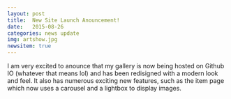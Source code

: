 ```yaml
---
layout: post
title:  New Site Launch Anouncement!
date:   2015-08-26
categories: news update
img: artshow.jpg
newsitem: true
---
```


I am very excited to anounce that my gallery is now being hosted on Github IO (whatever that means lol) and has been redisigned with a modern look and feel. It also has numerous exciting new features, such as the item page which now uses a carousel and a lightbox to display images.
